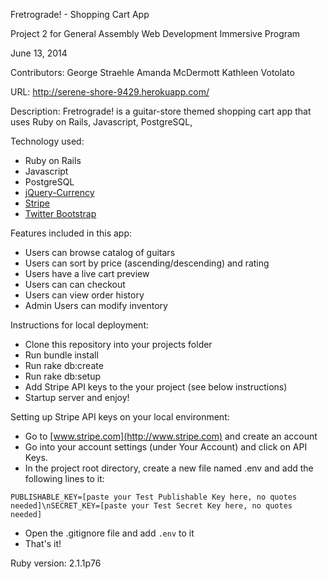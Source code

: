 Fretrograde! - Shopping Cart App

Project 2 for General Assembly Web Development Immersive Program

June 13, 2014

Contributors:
George Straehle
Amanda McDermott
Kathleen Votolato

URL:  http://serene-shore-9429.herokuapp.com/

Description: Fretrograde! is a guitar-store themed shopping cart app that uses Ruby on Rails, Javascript, PostgreSQL,

Technology used:
- Ruby on Rails
- Javascript
- PostgreSQL
- [jQuery-Currency](https://github.com/gilbitron/jQuery-Currency)
- [Stripe](https://github.com/stripe/stripe-ruby)
- [Twitter Bootstrap](http://getbootstrap.com/)


Features included in this app:
- Users can browse catalog of guitars
- Users can sort by price (ascending/descending) and rating
- Users have a live cart preview
- Users can can checkout
- Users can view order history
- Admin Users can modify inventory


Instructions for local deployment:
- Clone this repository into your projects folder
- Run bundle install
- Run rake db:create
- Run rake db:setup
- Add Stripe API keys to the your project (see below instructions)
- Startup server and enjoy!

Setting up Stripe API keys on your local environment:
- Go to [www.stripe.com](http://www.stripe.com) and create an account
- Go into your account settings (under Your Account) and click on API Keys.
- In the project root directory, create a new file named .env and add the following lines to it:

`PUBLISHABLE_KEY=[paste your Test Publishable Key here, no quotes needed]\nSECRET_KEY=[paste your Test Secret Key here, no quotes needed]`
- Open the .gitignore file and add `.env` to it
- That's it!

Ruby version: 2.1.1p76
